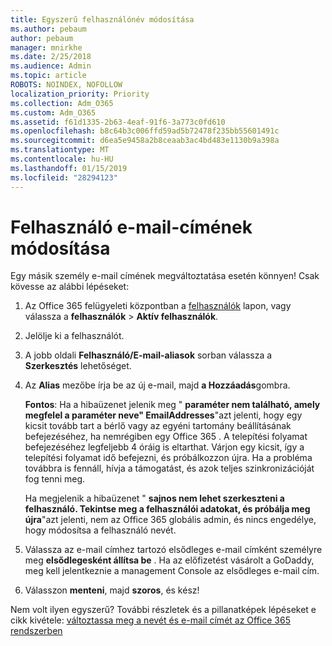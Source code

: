 ```yaml
---
title: Egyszerű felhasználónév módosítása
ms.author: pebaum
author: pebaum
manager: mnirkhe
ms.date: 2/25/2018
ms.audience: Admin
ms.topic: article
ROBOTS: NOINDEX, NOFOLLOW
localization_priority: Priority
ms.collection: Adm_O365
ms.custom: Adm_O365
ms.assetid: f61d1335-2b63-4eaf-91f6-3a773c0fd610
ms.openlocfilehash: b8c64b3c006ffd59ad5b72478f235bb55601491c
ms.sourcegitcommit: d6ea5e9458a2b8ceaab3ac4bd483e1130b9a398a
ms.translationtype: MT
ms.contentlocale: hu-HU
ms.lasthandoff: 01/15/2019
ms.locfileid: "28294123"
---
```

# <a name="change-a-users-email-address"></a>Felhasználó e-mail-címének módosítása

Egy másik személy e-mail címének megváltoztatása esetén könnyen! Csak kövesse az alábbi lépéseket:
  
1. Az Office 365 felügyeleti központban a [felhasználók](https://go.microsoft.com/fwlink/p/?linkid=834822) lapon, vagy válassza a **felhasználók** \> **Aktív felhasználók**.
    
2. Jelölje ki a felhasználót.
    
3. A jobb oldali **Felhasználó/E-mail-aliasok** sorban válassza a **Szerkesztés** lehetőséget.
    
4. Az **Alias** mezőbe írja be az új e-mail, majd **a Hozzáadás**gombra.
    
    **Fontos**: Ha a hibaüzenet jelenik meg " **paraméter nem található, amely megfelel a paraméter neve" EmailAddresses**"azt jelenti, hogy egy kicsit tovább tart a bérlő vagy az egyéni tartomány beállításának befejezéséhez, ha nemrégiben egy Office 365 . A telepítési folyamat befejezéséhez legfeljebb 4 óráig is eltarthat. Várjon egy kicsit, így a telepítési folyamat idő befejezni, és próbálkozzon újra. Ha a probléma továbbra is fennáll, hívja a támogatást, és azok teljes szinkronizációját fog tenni meg.
    
    Ha megjelenik a hibaüzenet " **sajnos nem lehet szerkeszteni a felhasználó. Tekintse meg a felhasználói adatokat, és próbálja meg újra**"azt jelenti, nem az Office 365 globális admin, és nincs engedélye, hogy módosítsa a felhasználó nevét.
    
5. Válassza az e-mail címhez tartozó elsődleges e-mail címként személyre meg **elsődlegesként állítsa be** . Ha az előfizetést vásárolt a GoDaddy, meg kell jelentkeznie a management Console az elsődleges e-mail cím. 
    
6. Válasszon **menteni**, majd **szoros**, és kész!
    
Nem volt ilyen egyszerű? További részletek és a pillanatképek lépéseket e cikk kivétele: [változtassa meg a nevét és e-mail címét az Office 365 rendszerben](https://support.office.com/article/https://support.office.com/en-us/article/Change-a-user-name-and-email-address-in-Office-365-fb5ac074-e203-4e1f-9843-b9d1a3e03297.aspx)
  

